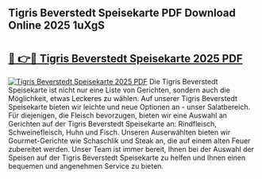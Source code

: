 ## Tigris Beverstedt Speisekarte PDF Download Online 2025 1uXgS

# <h2><a href="http://gc95w4.nevu.top/?p=Tigris+Beverstedt+Speisekarte">🔗 👉🔴 Tigris Beverstedt Speisekarte 2025 PDF</a></h2>

[![Tigris Beverstedt Speisekarte 2025 PDF](https://i.imgur.com/dBaPXMq.png)](http://gc95w4.nevu.top/?p=Tigris+Beverstedt+Speisekarte)
Die Tigris Beverstedt Speisekarte ist nicht nur eine Liste von Gerichten, sondern auch die Möglichkeit, etwas Leckeres zu wählen. Auf unserer Tigris Beverstedt Speisekarte bieten wir leichte und neue Optionen an - unser Salatbereich. Für diejenigen, die Fleisch bevorzugen, bieten wir eine Auswahl an Gerichten auf der Tigris Beverstedt Speisekarte an: Rindfleisch, Schweinefleisch, Huhn und Fisch. Unseren Auserwählten bieten wir Gourmet-Gerichte wie Schaschlik und Steak an, die auf einem alten Feuer zubereitet werden. Unser Team ist immer bereit, Ihnen bei der Auswahl der Speisen auf der Tigris Beverstedt Speisekarte zu helfen und Ihnen einen bequemen und angenehmen Service zu bieten.
